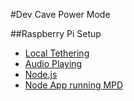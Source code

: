 #Dev Cave Power Mode

##Raspberry Pi Setup
- [Local Tethering](http://blog.kugelfish.com/2012/09/raspberry-pi-tethering.html)
- [Audio Playing](http://blogs.fsfe.org/clemens/2012/10/30/the-one-button-audiobook-player/)
- [Node.js](http://elsmorian.com/post/23474168753/node-js-on-raspberry-pi)
- [Node App running MPD](https://github.com/g3radio/g3hal)